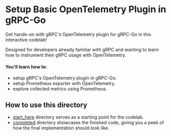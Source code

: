 # Setup Basic OpenTelemetry Plugin in gRPC-Go

Get hands-on with gRPC's OpenTelemetry plugin for gRPC-Go in this interactive codelab! <!-- TODO(arvindbr8): Insert link once codelab is published. -->


Designed for developers already familiar with gRPC and wanting to learn how to instrument their gRPC usage with OpenTelemetry.

#### You'll learn how to:
- setup gRPC's OpenTelemetry plugin in gRPC-Go.
- setup Prometheus exporter with OpenTelemetry.
- explore collected metrics using Prometheus.

## How to use this directory

- [start_here](start_here/) directory serves as a starting point for the
codelab.
- [completed](completed/) directory showcases the finished code, giving you a
peek of how the final implementation should look like.